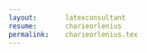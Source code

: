 ```yaml
---
layout:       latexconsultant
resume:       charieorlenius
permalink:    charieorlenius.tex
---
```


